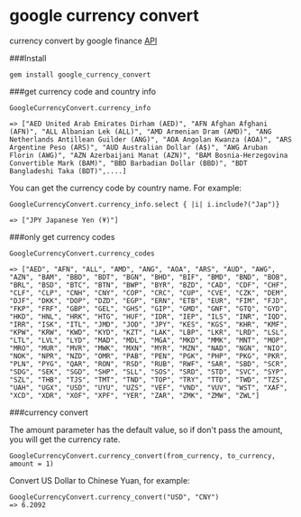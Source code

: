 # google currency convert
currency convert by google finance [API](https://www.google.com/finance/converter)

###Install

```
gem install google_currency_convert
```

###get currency code and country info

```
GoogleCurrencyConvert.currency_info

=> ["AED United Arab Emirates Dirham (AED)", "AFN Afghan Afghani (AFN)", "ALL Albanian Lek (ALL)", "AMD Armenian Dram (AMD)", "ANG Netherlands Antillean Guilder (ANG)", "AOA Angolan Kwanza (AOA)", "ARS Argentine Peso (ARS)", "AUD Australian Dollar (A$)", "AWG Aruban Florin (AWG)", "AZN Azerbaijani Manat (AZN)", "BAM Bosnia-Herzegovina Convertible Mark (BAM)", "BBD Barbadian Dollar (BBD)", "BDT Bangladeshi Taka (BDT)",....]

```
You can get the currency code by country name. For example:

```
GoogleCurrencyConvert.currency_info.select { |i| i.include?("Jap")}

=> ["JPY Japanese Yen (¥)"]
```
###only get currency codes

```
GoogleCurrencyConvert.currency_codes

=> ["AED", "AFN", "ALL", "AMD", "ANG", "AOA", "ARS", "AUD", "AWG", "AZN", "BAM", "BBD", "BDT", "BGN", "BHD", "BIF", "BMD", "BND", "BOB", "BRL", "BSD", "BTC", "BTN", "BWP", "BYR", "BZD", "CAD", "CDF", "CHF", "CLF", "CLP", "CNH", "CNY", "COP", "CRC", "CUP", "CVE", "CZK", "DEM", "DJF", "DKK", "DOP", "DZD", "EGP", "ERN", "ETB", "EUR", "FIM", "FJD", "FKP", "FRF", "GBP", "GEL", "GHS", "GIP", "GMD", "GNF", "GTQ", "GYD", "HKD", "HNL", "HRK", "HTG", "HUF", "IDR", "IEP", "ILS", "INR", "IQD", "IRR", "ISK", "ITL", "JMD", "JOD", "JPY", "KES", "KGS", "KHR", "KMF", "KPW", "KRW", "KWD", "KYD", "KZT", "LAK", "LBP", "LKR", "LRD", "LSL", "LTL", "LVL", "LYD", "MAD", "MDL", "MGA", "MKD", "MMK", "MNT", "MOP", "MRO", "MUR", "MVR", "MWK", "MXN", "MYR", "MZN", "NAD", "NGN", "NIO", "NOK", "NPR", "NZD", "OMR", "PAB", "PEN", "PGK", "PHP", "PKG", "PKR", "PLN", "PYG", "QAR", "RON", "RSD", "RUB", "RWF", "SAR", "SBD", "SCR", "SDG", "SEK", "SGD", "SHP", "SLL", "SOS", "SRD", "STD", "SVC", "SYP", "SZL", "THB", "TJS", "TMT", "TND", "TOP", "TRY", "TTD", "TWD", "TZS", "UAH", "UGX", "USD", "UYU", "UZS", "VEF", "VND", "VUV", "WST", "XAF", "XCD", "XDR", "XOF", "XPF", "YER", "ZAR", "ZMK", "ZMW", "ZWL"]
```

###currency convert

The amount parameter has the default value, so if don't pass the amount, you will get the
currency rate.

```
GoogleCurrencyConvert.currency_convert(from_currency, to_currency, amount = 1)
```

Convert US Dollar to Chinese Yuan, for example:

```
GoogleCurrencyConvert.currency_convert("USD", "CNY")
=> 6.2092
```